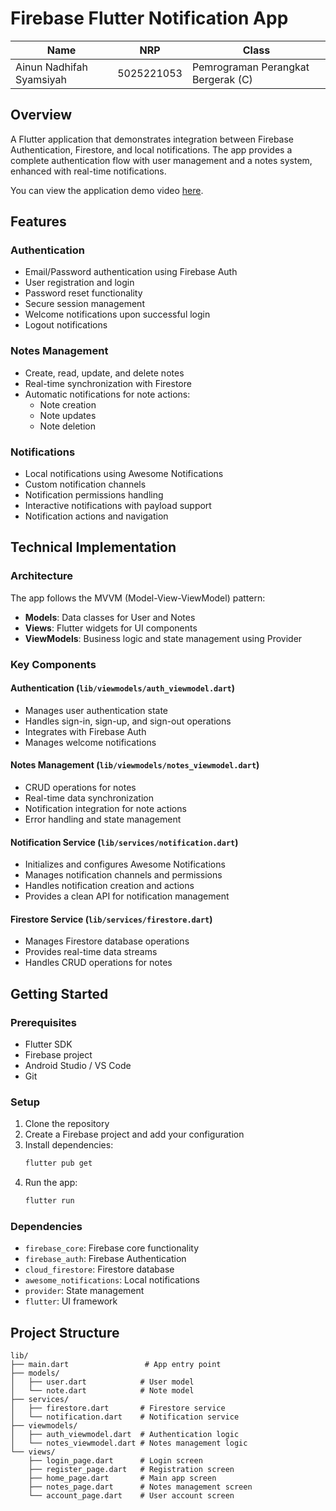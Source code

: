 # Firebase Flutter Notification App

| Name                     | NRP        | Class                              |
| ------------------------ | ---------- | ---------------------------------- |
| Ainun Nadhifah Syamsiyah | 5025221053 | Pemrograman Perangkat Bergerak (C) |

## Overview

A Flutter application that demonstrates integration between Firebase Authentication, Firestore, and local notifications. The app provides a complete authentication flow with user management and a notes system, enhanced with real-time notifications.

You can view the application demo video [here](https://youtu.be/cCjFELIln7Q).

## Features

### Authentication

- Email/Password authentication using Firebase Auth
- User registration and login
- Password reset functionality
- Secure session management
- Welcome notifications upon successful login
- Logout notifications

### Notes Management

- Create, read, update, and delete notes
- Real-time synchronization with Firestore
- Automatic notifications for note actions:
  - Note creation
  - Note updates
  - Note deletion

### Notifications

- Local notifications using Awesome Notifications
- Custom notification channels
- Notification permissions handling
- Interactive notifications with payload support
- Notification actions and navigation

## Technical Implementation

### Architecture

The app follows the MVVM (Model-View-ViewModel) pattern:

- **Models**: Data classes for User and Notes
- **Views**: Flutter widgets for UI components
- **ViewModels**: Business logic and state management using Provider

### Key Components

#### Authentication (`lib/viewmodels/auth_viewmodel.dart`)

- Manages user authentication state
- Handles sign-in, sign-up, and sign-out operations
- Integrates with Firebase Auth
- Manages welcome notifications

#### Notes Management (`lib/viewmodels/notes_viewmodel.dart`)

- CRUD operations for notes
- Real-time data synchronization
- Notification integration for note actions
- Error handling and state management

#### Notification Service (`lib/services/notification.dart`)

- Initializes and configures Awesome Notifications
- Manages notification channels and permissions
- Handles notification creation and actions
- Provides a clean API for notification management

#### Firestore Service (`lib/services/firestore.dart`)

- Manages Firestore database operations
- Provides real-time data streams
- Handles CRUD operations for notes

## Getting Started

### Prerequisites

- Flutter SDK
- Firebase project
- Android Studio / VS Code
- Git

### Setup

1. Clone the repository
2. Create a Firebase project and add your configuration
3. Install dependencies:
   ```bash
   flutter pub get
   ```
4. Run the app:
   ```bash
   flutter run
   ```

### Dependencies

- `firebase_core`: Firebase core functionality
- `firebase_auth`: Firebase Authentication
- `cloud_firestore`: Firestore database
- `awesome_notifications`: Local notifications
- `provider`: State management
- `flutter`: UI framework

## Project Structure

```
lib/
├── main.dart                 # App entry point
├── models/
│   ├── user.dart            # User model
│   └── note.dart            # Note model
├── services/
│   ├── firestore.dart       # Firestore service
│   └── notification.dart    # Notification service
├── viewmodels/
│   ├── auth_viewmodel.dart  # Authentication logic
│   └── notes_viewmodel.dart # Notes management logic
└── views/
    ├── login_page.dart      # Login screen
    ├── register_page.dart   # Registration screen
    ├── home_page.dart       # Main app screen
    ├── notes_page.dart      # Notes management screen
    └── account_page.dart    # User account screen
```
